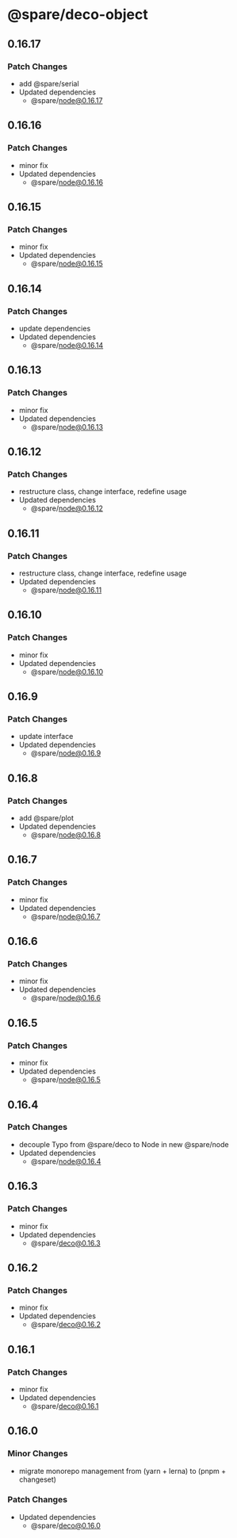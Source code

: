 # @spare/deco-object

## 0.16.17

### Patch Changes

- add @spare/serial
- Updated dependencies
  - @spare/node@0.16.17

## 0.16.16

### Patch Changes

- minor fix
- Updated dependencies
  - @spare/node@0.16.16

## 0.16.15

### Patch Changes

- minor fix
- Updated dependencies
  - @spare/node@0.16.15

## 0.16.14

### Patch Changes

- update dependencies
- Updated dependencies
  - @spare/node@0.16.14

## 0.16.13

### Patch Changes

- minor fix
- Updated dependencies
  - @spare/node@0.16.13

## 0.16.12

### Patch Changes

- restructure class, change interface, redefine usage
- Updated dependencies
  - @spare/node@0.16.12

## 0.16.11

### Patch Changes

- restructure class, change interface, redefine usage
- Updated dependencies
  - @spare/node@0.16.11

## 0.16.10

### Patch Changes

- minor fix
- Updated dependencies
  - @spare/node@0.16.10

## 0.16.9

### Patch Changes

- update interface
- Updated dependencies
  - @spare/node@0.16.9

## 0.16.8

### Patch Changes

- add @spare/plot
- Updated dependencies
  - @spare/node@0.16.8

## 0.16.7

### Patch Changes

- minor fix
- Updated dependencies
  - @spare/node@0.16.7

## 0.16.6

### Patch Changes

- minor fix
- Updated dependencies
  - @spare/node@0.16.6

## 0.16.5

### Patch Changes

- minor fix
- Updated dependencies
  - @spare/node@0.16.5

## 0.16.4

### Patch Changes

- decouple Typo from @spare/deco to Node in new @spare/node
- Updated dependencies
  - @spare/node@0.16.4

## 0.16.3

### Patch Changes

- minor fix
- Updated dependencies
  - @spare/deco@0.16.3

## 0.16.2

### Patch Changes

- minor fix
- Updated dependencies
  - @spare/deco@0.16.2

## 0.16.1

### Patch Changes

- minor fix
- Updated dependencies
  - @spare/deco@0.16.1

## 0.16.0

### Minor Changes

- migrate monorepo management from (yarn + lerna) to (pnpm + changeset)

### Patch Changes

- Updated dependencies
  - @spare/deco@0.16.0
